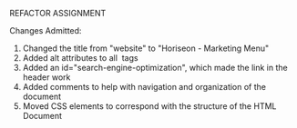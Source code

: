 REFACTOR ASSIGNMENT

Changes Admitted:
1. Changed the title from "website" to "Horiseon - Marketing Menu"
2. Added alt attributes to all <img> tags
3. Added an id="search-engine-optimization", which made the link in the header work
4. Added comments to help with navigation and organization of the document
5. Moved CSS elements to correspond with the structure of the HTML Document